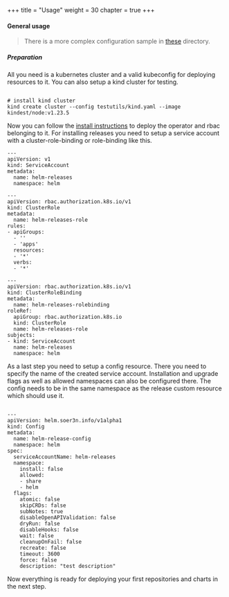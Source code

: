 +++
title = "Usage"
weight = 30
chapter = true
+++

#### General usage

> There is a more complex configuration sample in [these](https://github.com/soer3n/apps-operator/blob/master/examples) directory. 

##### Preparation

All you need is a kubernetes cluster and a valid kubeconfig for deploying resources to it. You can also setup a kind cluster for testing.

```

# install kind cluster
kind create cluster --config testutils/kind.yaml --image kindest/node:v1.23.5

```

Now you can follow the [install instructions](/installation) to deploy the operator and rbac belonging to it. For installing releases you need to setup a service account with a cluster-role-binding or role-binding like this.

```
---
apiVersion: v1
kind: ServiceAccount
metadata:
  name: helm-releases
  namespace: helm

---
apiVersion: rbac.authorization.k8s.io/v1
kind: ClusterRole
metadata:
  name: helm-releases-role
rules:
- apiGroups:
  - ''
  - 'apps'
  resources:
  - '*'
  verbs:
  - '*'

---
apiVersion: rbac.authorization.k8s.io/v1
kind: ClusterRoleBinding
metadata:
  name: helm-releases-rolebinding
roleRef:
  apiGroup: rbac.authorization.k8s.io
  kind: ClusterRole
  name: helm-releases-role
subjects:
- kind: ServiceAccount
  name: helm-releases
  namespace: helm

```

As a last step you need to setup a config resource. There you need to specify the name of the created service account. Installation and upgrade flags as well as allowed namespaces can also be configured there. The config needs to be in the same namespace as the release custom resource which should use it.

```

---
apiVersion: helm.soer3n.info/v1alpha1
kind: Config
metadata:
  name: helm-release-config
  namespace: helm
spec:
  serviceAccountName: helm-releases
  namespace:
    install: false
    allowed:
    - share
    - helm
  flags:
    atomic: false
    skipCRDs: false
    subNotes: true
    disableOpenAPIValidation: false
    dryRun: false
    disableHooks: false
    wait: false
    cleanupOnFail: false
    recreate: false
    timeout: 3600
    force: false
    description: "test description"

```

Now everything is ready for deploying your first repositories and charts in the next step.
